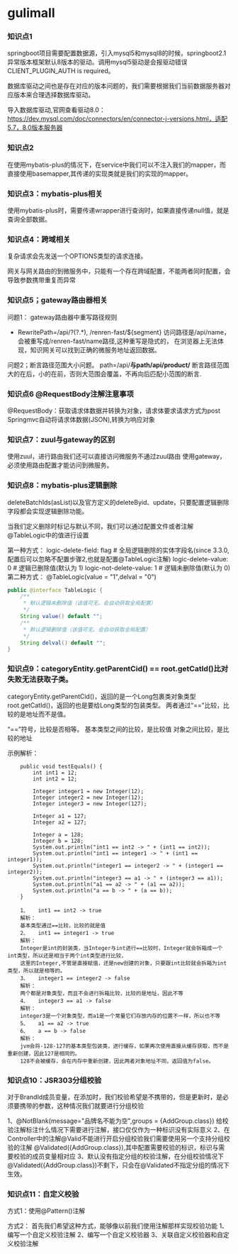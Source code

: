 # gulimall

### 知识点1
springboot项目需要配置数据源，引入mysql5和mysql8的时候，springboot2.1异常版本框架默认8版本的驱动。调用mysql5驱动是会报驱动错误 CLIENT_PLUGIN_AUTH is required。

数据库驱动之间也是存在对应的版本问题的，我们需要根据我们当前数据服务器对应版本来合理选择数据库驱动。

导入数据库驱动,官网查看驱动8.0：https://dev.mysql.com/doc/connectors/en/connector-j-versions.html，适配5.7，8.0版本服务器

### 知识点2

在使用mybatis-plus的情况下，在service中我们可以不注入我们的mapper，而直接使用basemapper,其传递的实现类就是我们的实现的mapper。

### 知识点3：mybatis-plus相关

使用mybatis-plus时，需要传递wrapper进行查询时，如果直接传递null值，就是查询全部数据。

### 知识点4：跨域相关
复杂请求会先发送一个OPTIONS类型的请求连接。

网关与网关路由的到微服务中，只能有一个存在跨域配置，不能两者同时配置，会导致参数携带重复而异常

### 知识点5；gateway路由器相关
问题1：
gateway路由器中重写路径规则
- RewritePath=/api/?(?<segment>.*), /renren-fast/$\{segment}
访问路径是/api/name，会被重写成/renren-fast/name路径,这种重写是隐式的，
在浏览器上无法体现，知识网关可以找到正确的微服务地址返回数据。

问题2；断言路径范围大小问题。
path=/api/**与path/api/product/**
断言路径范围大的在后，小的在前，否则大范围会覆盖，不再向后匹配小范围的断言.

### 知识点6 @RequestBody注解注意事项

 @RequestBody：获取请求体数据并转换为对象，请求体要求请求方式为post
 Springmvc自动将请求体数据(JSON),转换为响应对象
 
 
### 知识点7：zuul与gateway的区别
使用zuul，进行路由我们还可以直接访问微服务不通过zuul路由
使用gateway，必须使用路由配置才能访问到微服务。

### 知识点8：mybatis-plus逻辑删除
deleteBatchIds(asList)以及官方定义的deleteByid、update，只要配置逻辑删除字段都会实现逻辑删除功能。

当我们定义删除时标记与默认不同，我们可以通过配置文件或者注解@TableLogic中的值进行设置

第一种方式：
logic-delete-field: flag # 全局逻辑删除的实体字段名(since 3.3.0,配置后可以忽略不配置步骤2,也就是配置@TableLogic注解)
logic-delete-value: 0 # 逻辑已删除值(默认为 1)
logic-not-delete-value: 1 # 逻辑未删除值(默认为 0)
第二种方式：
@TableLogic(value = "1",delval = "0")
```java
public @interface TableLogic {
    /**
     * 默认逻辑未删除值（该值可无、会自动获取全局配置）
     */
    String value() default "";
    /**
     * 默认逻辑删除值（该值可无、会自动获取全局配置）
     */
    String delval() default "";
}
```


### 知识点9：categoryEntity.getParentCid() == root.getCatId()比对失败无法获取子类。

categoryEntity.getParentCid()，返回的是一个Long包裹类对象类型
root.getCatId()，返回的也是要给Long类型的包装类型。
两者通过“==”比较，比较的是地址而不是值。

“==”符号，比较是否相等。
基本类型之间的比较，是比较值
对象之间比较，是比较的地址

示例解析：

```
	public void testEquals() {
		int int1 = 12;
		int int2 = 12;
		
		Integer integer1 = new Integer(12);
		Integer integer2 = new Integer(12);
		Integer integer3 = new Integer(127);
		
		Integer a1 = 127;
		Integer a2 = 127;
		
		Integer a = 128;
		Integer b = 128;
		System.out.println("int1 == int2 -> " + (int1 == int2));					
		System.out.println("int1 == integer1 -> " + (int1 == integer1));			
		System.out.println("integer1 == integer2 -> " + (integer1 == integer2));	
		System.out.println("integer3 == a1 -> " + (integer3 == a1));				
		System.out.println("a1 == a2 -> " + (a1 == a2));							
		System.out.println("a == b -> " + (a == b));													
	}   
```

```
    1、   int1 == int2 -> true
    解析：
    基本类型通过==比较，比较的就是值
    2、   int1 == integer1 -> true
    解析：
    Integer是int的封装类，当Integer与int进行==比较时，Integer就会拆箱成一个int类型，所以还是相当于两个int类型进行比较，
    这里的Integer,不管是直接赋值，还是new创建的对象，只要跟int比较就会拆箱为int类型，所以就是相等的。
    3、   integer1 == integer2 -> false
    解析：
    两个都是对象类型，而且不会进行拆箱比较，比较的是地址，因此不等
    4、   integer3 == a1 -> false
    解析：
    integer3是一个对象类型，而a1是一个常量它们存放内存的位置不一样，所以也不等
    5、   a1 == a2 -> true
    6、   a == b -> false
    解析：
    jvm会将-128-127的基本类型包装类，进行缓存，如果再次使用直接从缓存获取，而不是重新创建，因此127是相同的。
    128不会被缓存，会在内存中重新创建，因此两者对象地址不同，返回值为false。
```

### 知识点10：JSR303分组校验
对于BrandId成员变量，在添加时，我们校验希望是不携带的，但是更新时，是必须要携带的参数，这种情况我们就要进行分组校验

1、@NotBlank(message="品牌名不能为空",groups = {AddGroup.class})
给校验注解标注什么情况下需要进行注解，接口仅仅作为一种标识没有实际意义
2、在Controller中的注解@Valid不能进行开启分组校验我们需要使用另一个支持分组校验的注解
@Validated({AddGroup.class}),其中配置需要校验的标识，标识与需要校验的成员变量相对应
3、默认没有指定分组的校验注解，在分组校验情况下@Validated({AddGroup.class})不剩下，只会在@Validated不指定分组的情况下生效。


### 知识点11：自定义校验
方式1：使用@Pattern()注解

方式2：
首先我们希望这种方式，能够像以前我们使用注解那样实现校验功能
1、编写一个自定义校验注解
2、编写一个自定义校验器
3、关联自定义校验器和自定义校验注解





